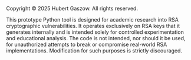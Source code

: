 Copyright © 2025 Hubert Gaszow. All rights reserved.

This prototype Python tool is designed for academic research into RSA cryptographic vulnerabilities. It operates exclusively on RSA keys that it generates internally and is intended solely for controlled experimentation and educational analysis.
The code is not intended, nor should it be used, for unauthorized attempts to break or compromise real-world RSA implementations.
Modification for such purposes is strictly discouraged.
